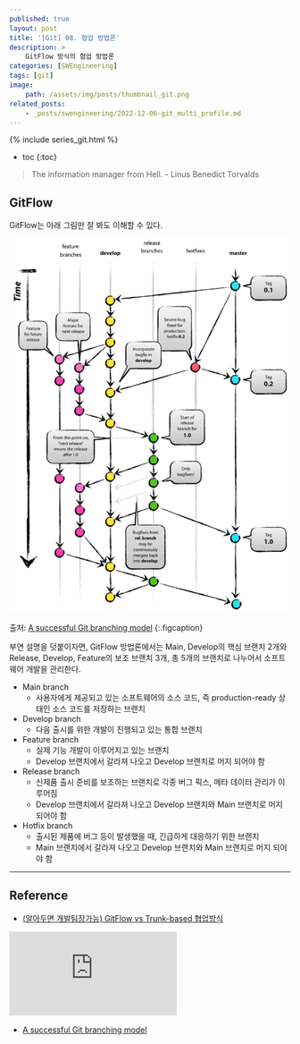 ```yaml
---
published: true
layout: post
title: '[Git] 08. 협업 방법론'
description: >
    GitFlow 방식의 협업 방법론
categories: [SWEngineering]
tags: [git]
image:
    path: /assets/img/posts/thumbnail_git.png
related_posts:
    - _posts/swengineering/2022-12-06-git_multi_profile.md
---
```

{% include series_git.html %}
* toc
{:toc}

> The information manager from Hell. - Linus Benedict Torvalds

## GitFlow

GitFlow는 아래 그림만 잘 봐도 이해할 수 있다.  

![git_flow](/assets/img/posts/git_flow.png)

출처: [A successful Git branching model](https://nvie.com/posts/a-successful-git-branching-model/)
{:.figcaption}

부연 설명을 덧붙이자면, GitFlow 방법론에서는 Main, Develop의 핵심 브랜치 2개와 Release, Develop, Feature의 보조 브랜치 3개, 총 5개의 브랜치로 나누어서 소프트웨어 개발을 관리한다.  

- Main branch
    - 사용자에게 제공되고 있는 소프트웨어의 소스 코드, 즉 production-ready 상태인 소스 코드를 저장하는 브랜치
- Develop branch
    - 다음 출시를 위한 개발이 진행되고 있는 통합 브랜치
- Feature branch
    - 실제 기능 개발이 이루어지고 있는 브랜치
    - Develop 브랜치에서 갈라져 나오고 Develop 브랜치로 머지 되어야 함
- Release branch
    - 신제품 출시 준비를 보조하는 브랜치로 각종 버그 픽스, 메타 데이터 관리가 이루어짐
    - Develop 브랜치에서 갈라져 나오고 Develop 브랜치와 Main 브랜치로 머지 되어야 함
- Hotfix branch
    - 출시된 제품에 버그 등이 발생했을 때, 긴급하게 대응하기 위한 브랜치
    - Main 브랜치에서 갈라져 나오고 Develop 브랜치와 Main 브랜치로 머지 되어야 함

---
## Reference
- [(알아두면 개발팀장가능) GitFlow vs Trunk-based 협업방식](https://youtu.be/EV3FZ3cWBp8)

<iframe src="https://www.youtube.com/embed/EV3FZ3cWBp8" title="(알아두면 개발팀장가능) GitFlow vs Trunk-based 협업방식" frameborder="0" allowfullscreen></iframe>

- [A successful Git branching model](https://nvie.com/posts/a-successful-git-branching-model/)